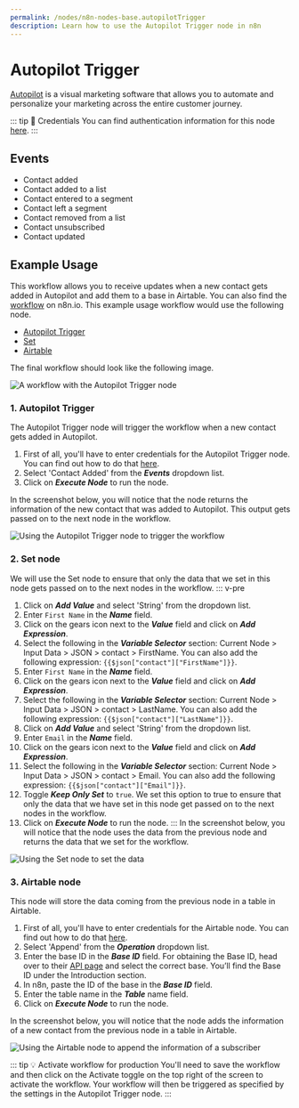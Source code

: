 ```yaml
---
permalink: /nodes/n8n-nodes-base.autopilotTrigger
description: Learn how to use the Autopilot Trigger node in n8n
---
```


# Autopilot Trigger

[Autopilot](https://www.autopilothq.com/) is a visual marketing software that allows you to automate and personalize your marketing across the entire customer journey.

::: tip 🔑 Credentials
You can find authentication information for this node [here](../../../credentials/Autopilot/README.md).
:::

## Events

- Contact added
- Contact added to a list
- Contact entered to a segment
- Contact left a segment
- Contact removed from a list
- Contact unsubscribed
- Contact updated

## Example Usage

This workflow allows you to receive updates when a new contact gets added in Autopilot and add them to a base in Airtable. You can also find the [workflow](https://n8n.io/workflows/991) on n8n.io. This example usage workflow would use the following node.
- [Autopilot Trigger]()
- [Set](../../core-nodes/Set/README.md)
- [Airtable](../../nodes/Airtable/README.md)

The final workflow should look like the following image.

![A workflow with the Autopilot Trigger node](REDACTED)

### 1. Autopilot Trigger

 The Autopilot Trigger node will trigger the workflow when a new contact gets added in Autopilot.

1. First of all, you'll have to enter credentials for the Autopilot Trigger node. You can find out how to do that [here](../../../credentials/Autopilot/README.md).
2. Select 'Contact Added' from the ***Events*** dropdown list.
3. Click on ***Execute Node*** to run the node.

In the screenshot below, you will notice that the node returns the information of the new contact that was added to Autopilot. This output gets passed on to the next node in the workflow.

![Using the Autopilot Trigger node to trigger the workflow](REDACTED)

### 2. Set node

We will use the Set node to ensure that only the data that we set in this node gets passed on to the next nodes in the workflow.
::: v-pre
1. Click on ***Add Value*** and select 'String' from the dropdown list.
2. Enter `First Name` in the ***Name*** field.
3. Click on the gears icon next to the ***Value*** field and click on ***Add Expression***.
4. Select the following in the ***Variable Selector*** section: Current Node > Input Data > JSON > contact > FirstName. You can also add the following expression: `{{$json["contact"]["FirstName"]}}`.
5. Enter `First Name` in the ***Name*** field.
6. Click on the gears icon next to the ***Value*** field and click on ***Add Expression***.
7. Select the following in the ***Variable Selector*** section: Current Node > Input Data > JSON > contact > LastName. You can also add the following expression: `{{$json["contact"]["LastName"]}}`.
8. Click on ***Add Value*** and select 'String' from the dropdown list.
9. Enter `Email` in the ***Name*** field.
10. Click on the gears icon next to the ***Value*** field and click on ***Add Expression***.
11. Select the following in the ***Variable Selector*** section: Current Node > Input Data > JSON > contact > Email. You can also add the following expression: `{{$json["contact"]["Email"]}}`.
12. Toggle ***Keep Only Set*** to `true`. We set this option to true to ensure that only the data that we have set in this node get passed on to the next nodes in the workflow.
13. Click on ***Execute Node*** to run the node.
:::
In the screenshot below, you will notice that the node uses the data from the previous node and returns the data that we set for the workflow.

![Using the Set node to set the data](REDACTED)

### 3. Airtable node

This node will store the data coming from the previous node in a table in Airtable.

1. First of all, you'll have to enter credentials for the Airtable node. You can find out how to do that [here](../../../credentials/Airtable/README.md).
2. Select 'Append' from the ***Operation*** dropdown list.
3. Enter the base ID in the ***Base ID*** field. For obtaining the Base ID, head over to their [API page](https://airtable.com/api) and select the correct base. You’ll find the Base ID under the Introduction section.
4. In n8n, paste the ID of the base in the ***Base ID*** field.
5. Enter the table name in the ***Table*** name field.
6. Click on ***Execute Node*** to run the node.

In the screenshot below, you will notice that the node adds the information of a new contact from the previous node in a table in Airtable.

![Using the Airtable node to append the information of a subscriber](REDACTED)

::: tip 💡 Activate workflow for production
You'll need to save the workflow and then click on the Activate toggle on the top right of the screen to activate the workflow. Your workflow will then be triggered as specified by the settings in the Autopilot Trigger node.
:::
